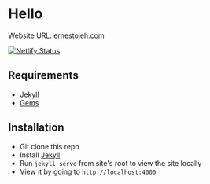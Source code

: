 # Hello

Website URL: [ernestojeh.com](http://ernestojeh.com/)

[![Netlify Status](https://api.netlify.com/api/v1/badges/d529299a-9167-4542-8f97-3d7865414510/deploy-status)](https://app.netlify.com/sites/namzo/deploys)

## Requirements
- [Jekyll](https://jekyllrb.com/)
- [Gems](http://rubygems.org/)

## Installation
- Git clone this repo
- Install [Jekyll](https://jekyllrb.com/)
- Run `jekyll serve` from site's root to view the site locally
- View it by going to `http://localhost:4000`

